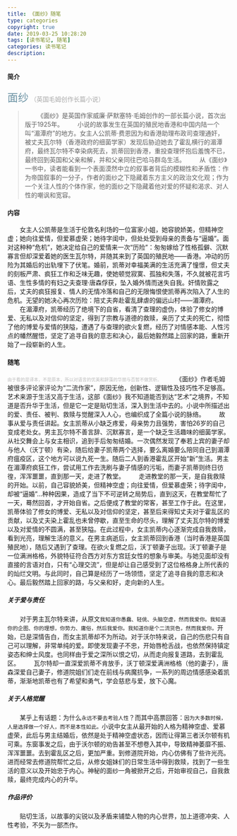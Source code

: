 ```yaml
---
title: 《面纱》随笔
type: categories
copyright: true
date: 2019-03-25 10:28:20
tags: [读书笔记, 随笔]
categories: 读书笔记
description:
---
```

#### 简介
<font color=#6B92A3 size=5>面纱</font>  <font color=#aaaaaa>（英国毛姆创作长篇小说）</font>
>&emsp;&emsp;《面纱》是英国作家威廉·萨默塞特·毛姆创作的一部长篇小说，首次出版于1925年。
&emsp;&emsp;小说的故事发生在英国的殖民地香港和中国内陆一个叫“湄潭府”的地方。女主人公凯蒂·费恩因为和香港助理布政司查理通奸，被丈夫瓦尔特（香港政府的细菌学家）发现后胁迫她去了霍乱横行的湄潭府，最终瓦尔特不幸染病死去，凯蒂回到香港，重投查理怀抱后羞愧不已，最终回到英国和父亲和解，并和父亲同往巴哈马群岛生活。
&emsp;&emsp;从《面纱》一书中，读者能看到一个表面漠然中立的叙事者背后的模糊性和矛盾性：作为帝国叙事的一分子，作者的面纱之下隐藏着东方主义的政治文化观；作为一个关注人性的个体作家，他的面纱之下隐藏着他对爱的怀疑和渴求、对人性的嘲讽和宽容。

#### 内容
&emsp;&emsp;女主人公凯蒂是生活于伦敦名利场的一位富家小姐，她容貌娇美，但精神空虚；她向往爱情，但爱慕虚荣；她待字闺中，但处处受到母亲的责备与“逼婚”。面对这种种“危机”，她决定给自己的爱情来一次“历险”：匆匆嫁给了性格孤僻、沉默寡言但却深爱着她的医生瓦尔特，并随其来到了英国的殖民地——香港。冲动的历险为其婚后的出轨埋下了伏笔。婚前，凯蒂对幸福美满的生活充满了憧憬，但丈夫的刻板严肃、疯狂工作和乏味无趣，使她顿觉寂寞、孤独和失落，不久就被花言巧语、生性多情的有妇之夫查理·唐森俘获，坠入婚外情而迷失自我。奸情败露之后，丈夫的疯狂报复、情人的无情冷落和自己的无限悔恨使凯蒂再次陷入了人生的危机。无望的她决心再次历险：陪丈夫奔赴霍乱肆虐的偏远山村——湄潭府。
&emsp;&emsp;在湄潭府，凯蒂经历了绝境下的自省，看清了查理的虚伪，体验了修女的博爱、无私以及对信仰的坚定，得到了宗教与道德的救赎，亲历了丈夫的死亡，彻悟了他的博爱与爱情的狭隘，遭遇了与查理的欲火复燃，经历了对情感本能、人性污点的幡然醒悟，坚定了追寻自我的意志和决心，最后她毅然踏上回家的路，重新开始了一段崭新的人生。

#### 随笔
<font color=#bbb size=1>由于看的是译本，不是原本，所以对语言的优美和辞藻的华丽与否暂不做赏析。</font>
&emsp;&emsp;《面纱》作者毛姆被很多评论家评论为“二流作家”，原因无他，创新性、逻辑性及技巧性不足够高。艺术来源于生活又高于生活，这部《面纱》我不知道能否到达“艺术”之境界，不知道是否升华于生活，但是它一定是贴切生活，深入到生活中去的。小说中所描述出的爱、责任、被判、救赎与觉醒深入人心，也编织成了全篇小说的脉络。
&emsp;&emsp;故事从爱与责任讲起。女主凯蒂从小缺乏疼爱，母亲势力且强势，害怕26岁的自己变成老处女。男主瓦尔特不善言辞、沉默寡言，是一个缺乏生活趣味的细菌学家。从社交舞会上与女主相识，追到手后匆匆结婚。一次偶然发现了奉若上宾的妻子却与他人（沃丁顿）有染，随后给妻子凯蒂两个选择，要么离婚要么陪同自己到湄潭府瘟疫区，这个地方可以说九死一生。随后二人到香港霍乱区开始“新”生活。男主在湄潭府疯狂工作，尝试用工作去洗刷与妻子情感的污垢，而妻子凯蒂则终日彷徨，浑浑噩噩，直到那一天，走进了教堂。
&emsp;&emsp;走进教堂的那一天，是自我救赎的开始。以前，自己容貌娇美，但精神空虚；向往爱情，但爱慕虚荣；待字闺中，却被“逼婚”...种种因果，造成了当下不可逆转之局势后，直到这天，在教堂帮忙了一天，蓦然回首，才开始自省。之后便成了教堂的常客，甚至工作于此。在这里，凯蒂体验了修女的博爱、无私以及对信仰的坚定，甚至后来得知丈夫对于霍乱区的贡献，以及丈夫染上霍乱也未曾停歇，直至生命的尽头，理解了丈夫瓦尔特的博爱以及对爱情的不圆满，甚至狭隘。在此过程中，女主凯蒂内心逐渐完成自我救赎，看到光亮，理解生活的意义。在男主病逝后，女主凯蒂回到香港（当时香港是英国殖民地），随后又遇到了查理。在欲火复燃之后，沃丁顿妻子出现。沃丁顿妻子是一位满洲格格，外貌特征符合西方对东方宫廷女性的想象与审美。与她见面却没有直接的言语对白，只有“心理交流”，但是却让自己感受到了这位格格身上所代表的的灿烂文明。与此同时，自己算是经历了一场领悟，坚定了追寻自我的意志和决心。最后毅然踏上回家的路，与父亲和好，走向新的人生。
##### 关于爱与责任
&emsp;&emsp;对于男主瓦尔特来讲，从原文`我知道你愚蠢、轻佻、头脑空虚，然而我爱你。我知道你的企图、你的理想，你势力、庸俗，然后我爱你。我知道你是个二流货色，然而我爱你。`开始，已是深情告白，而女主凯蒂却不为所动。对于沃尔特来说，自己的伤悲只有自己可以理解，非常单纯的爱。即使发现妻子不忠，开始唇枪舌战，也依然保持镇定姿态和绅士风度。也同样由于爱之深所以恨之切，从而走向报复道路，去到霍乱区。
&emsp;&emsp;瓦尔特却一直深爱凯蒂不肯放手，沃丁顿深爱满洲格格（他的妻子），唐森深爱自己妻子，修道院姐们们走在前线与病魔抗争，一系列的周边情感感染着凯蒂，渐渐地凯蒂也有了希望和勇气，学会慈悲与爱，放下心魔。
##### 关于人格觉醒
&emsp;&emsp;某乎上有话题：为什么`永远不要去考验人性`？而其中高票回答：`因为大多数时候，人是选择做一个好人，而不是本性如此。`小说中女主从最开始的人格为精神空虚、爱慕虚荣，此后与男主结婚后，依然是处于精神空虚状态，因而让得第三者沃尔顿有机可乘。东窗事发之后，由于沃尔顿的劝告甚至不想卷入其中，导致精神萎靡不振、浑浑噩噩。去到霍乱区之后，更加严重。到修道院开始，内心仿佛有了些许光亮。进而经常去修道院帮忙之后，从修女姐妹们的日常生活中得到救赎，找到了一些生活的意义以及开始忠于内心。神秘的面纱一角被掀开之后，开始审视自己，自我救赎，最终完成内心的升华。
##### 作品评价
&emsp;&emsp;贴切生活，以故事的尖锐以及矛盾来铺垫人物的内心世界，加上道德冲突、人性考验，不矢为一部杰作。




